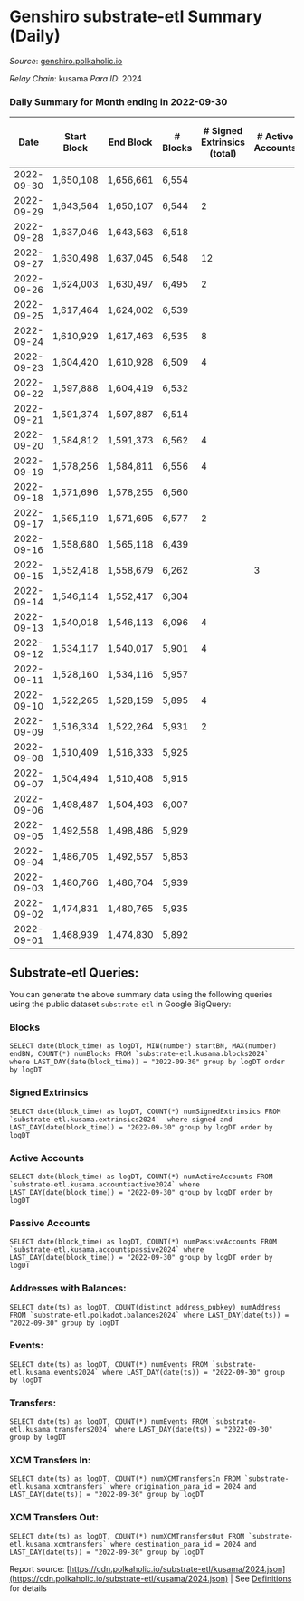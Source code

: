 # Genshiro substrate-etl Summary (Daily)

_Source_: [genshiro.polkaholic.io](https://genshiro.polkaholic.io)

*Relay Chain*: kusama
*Para ID*: 2024



### Daily Summary for Month ending in 2022-09-30


| Date | Start Block | End Block | # Blocks | # Signed Extrinsics (total) | # Active Accounts | # Passive | # New | # Addresses with Balances | # Events | # Transfers | # XCM Transfers In | # XCM Transfers Out | Issues | 
| ---- | ----------- | --------- | -------- | --------------------------- | ----------------- | --------- | ----- | ------------------------- | -------- | ----------- | ------------------ | ------------------- | ------ |
| 2022-09-30 | 1,650,108 | 1,656,661 | 6,554 |  |  |  |  | 24 | 13,124 |   | 1  |   |  |
| 2022-09-29 | 1,643,564 | 1,650,107 | 6,544 | 2 |  |  |  |  | 13,107 |   |   |   |  |
| 2022-09-28 | 1,637,046 | 1,643,563 | 6,518 |  |  |  |  |  | 13,047 |   |   |   |  |
| 2022-09-27 | 1,630,498 | 1,637,045 | 6,548 | 12 |  |  |  |  | 13,155 |   |   |   |  |
| 2022-09-26 | 1,624,003 | 1,630,497 | 6,495 | 2 |  |  |  |  | 13,014 |   | 1  |   |  |
| 2022-09-25 | 1,617,464 | 1,624,002 | 6,539 |  |  |  |  |  | 13,089 |   |   |   |  |
| 2022-09-24 | 1,610,929 | 1,617,463 | 6,535 | 8 |  |  |  |  | 13,118 |   | 1  |   |  |
| 2022-09-23 | 1,604,420 | 1,610,928 | 6,509 | 4 |  |  |  |  | 13,044 |   |   |   |  |
| 2022-09-22 | 1,597,888 | 1,604,419 | 6,532 |  |  |  |  |  | 13,080 |   | 1  |   |  |
| 2022-09-21 | 1,591,374 | 1,597,887 | 6,514 |  |  |  |  |  | 13,049 |   | 2  |   |  |
| 2022-09-20 | 1,584,812 | 1,591,373 | 6,562 | 4 |  |  |  |  | 13,166 |   | 3  |   |  |
| 2022-09-19 | 1,578,256 | 1,584,811 | 6,556 | 4 |  |  |  | 24 | 13,144 |   | 1  |   |  |
| 2022-09-18 | 1,571,696 | 1,578,255 | 6,560 |  |  |  |  | 24 | 13,136 |   | 1  |   |  |
| 2022-09-17 | 1,565,119 | 1,571,695 | 6,577 | 2 |  |  |  | 24 | 13,173 |   |   |   |  |
| 2022-09-16 | 1,558,680 | 1,565,118 | 6,439 |  |  |  |  | 24 | 12,889 |   |   |   |  |
| 2022-09-15 | 1,552,418 | 1,558,679 | 6,262 |  | 3 |  |  | 24 | 12,534 |   |   |   |  |
| 2022-09-14 | 1,546,114 | 1,552,417 | 6,304 |  |  |  |  | 24 | 12,619 |   |   |   |  |
| 2022-09-13 | 1,540,018 | 1,546,113 | 6,096 | 4 |  |  |  | 24 | 12,223 |   | 1  |   |  |
| 2022-09-12 | 1,534,117 | 1,540,017 | 5,901 | 4 |  |  |  |  | 11,828 |   |   |   |  |
| 2022-09-11 | 1,528,160 | 1,534,116 | 5,957 |  |  |  |  |  | 11,924 |   |   |   |  |
| 2022-09-10 | 1,522,265 | 1,528,159 | 5,895 | 4 |  |  |  |  | 11,815 |   |   |   |  |
| 2022-09-09 | 1,516,334 | 1,522,264 | 5,931 | 2 |  |  |  |  | 11,895 |   | 3  |   |  |
| 2022-09-08 | 1,510,409 | 1,516,333 | 5,925 |  |  |  |  | 24 | 11,860 |   |   |   |  |
| 2022-09-07 | 1,504,494 | 1,510,408 | 5,915 |  |  |  |  | 24 | 11,840 |   |   |   |  |
| 2022-09-06 | 1,498,487 | 1,504,493 | 6,007 |  |  |  |  | 24 | 12,024 |   |   |   |  |
| 2022-09-05 | 1,492,558 | 1,498,486 | 5,929 |  |  |  |  | 24 | 11,868 |   |   |   |  |
| 2022-09-04 | 1,486,705 | 1,492,557 | 5,853 |  |  |  |  | 24 | 11,721 |   | 1  |   |  |
| 2022-09-03 | 1,480,766 | 1,486,704 | 5,939 |  |  |  |  | 24 | 11,898 |   | 2  |   |  |
| 2022-09-02 | 1,474,831 | 1,480,765 | 5,935 |  |  |  |  | 24 | 11,884 |   | 1  |   |  |
| 2022-09-01 | 1,468,939 | 1,474,830 | 5,892 |  |  |  |  | 24 | 11,794 |   |   |   |  |

## Substrate-etl Queries:
You can generate the above summary data using the following queries using the public dataset `substrate-etl` in Google BigQuery:


### Blocks
```
SELECT date(block_time) as logDT, MIN(number) startBN, MAX(number) endBN, COUNT(*) numBlocks FROM `substrate-etl.kusama.blocks2024`  where LAST_DAY(date(block_time)) = "2022-09-30" group by logDT order by logDT
```


### Signed Extrinsics
```
SELECT date(block_time) as logDT, COUNT(*) numSignedExtrinsics FROM `substrate-etl.kusama.extrinsics2024`  where signed and LAST_DAY(date(block_time)) = "2022-09-30" group by logDT order by logDT
```


### Active Accounts
```
SELECT date(block_time) as logDT, COUNT(*) numActiveAccounts FROM `substrate-etl.kusama.accountsactive2024` where LAST_DAY(date(block_time)) = "2022-09-30" group by logDT order by logDT
```


### Passive Accounts
```
SELECT date(block_time) as logDT, COUNT(*) numPassiveAccounts FROM `substrate-etl.kusama.accountspassive2024` where LAST_DAY(date(block_time)) = "2022-09-30" group by logDT order by logDT
```


### Addresses with Balances:
```
SELECT date(ts) as logDT, COUNT(distinct address_pubkey) numAddress FROM `substrate-etl.polkadot.balances2024` where LAST_DAY(date(ts)) = "2022-09-30" group by logDT
```


### Events:
```
SELECT date(ts) as logDT, COUNT(*) numEvents FROM `substrate-etl.kusama.events2024` where LAST_DAY(date(ts)) = "2022-09-30" group by logDT
```


### Transfers:
```
SELECT date(ts) as logDT, COUNT(*) numEvents FROM `substrate-etl.kusama.transfers2024` where LAST_DAY(date(ts)) = "2022-09-30" group by logDT
```


### XCM Transfers In:
```
SELECT date(ts) as logDT, COUNT(*) numXCMTransfersIn FROM `substrate-etl.kusama.xcmtransfers` where origination_para_id = 2024 and LAST_DAY(date(ts)) = "2022-09-30" group by logDT
```


### XCM Transfers Out:
```
SELECT date(ts) as logDT, COUNT(*) numXCMTransfersOut FROM `substrate-etl.kusama.xcmtransfers` where destination_para_id = 2024 and LAST_DAY(date(ts)) = "2022-09-30" group by logDT
```



Report source: [https://cdn.polkaholic.io/substrate-etl/kusama/2024.json](https://cdn.polkaholic.io/substrate-etl/kusama/2024.json) | See [Definitions](/DEFINITIONS.md) for details

